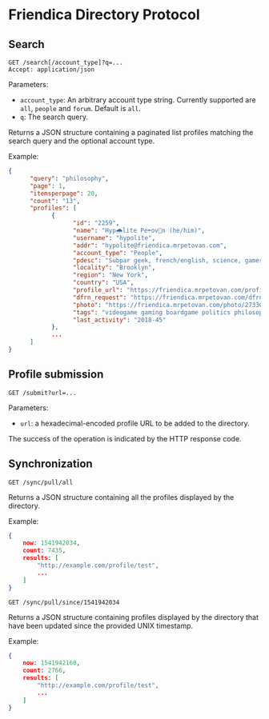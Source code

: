 # Friendica Directory Protocol

## Search

```
GET /search[/account_type]?q=...
Accept: application/json
```

Parameters:
- `account_type`: An arbitrary account type string. Currently supported are `all`, `people` and `forum`. Default is `all`.
- `q`: The search query.

Returns a JSON structure containing a paginated list profiles matching the search query and the optional account type.

Example:

```json
{
      "query": "philosophy",
      "page": 1,
      "itemsperpage": 20,
      "count": "13",
      "profiles": [
            {
                  "id": "2259",
                  "name": "Hyp🌧lite Pe☂ov🍃n (he/him)",
                  "username": "hypolite",
                  "addr": "hypolite@friendica.mrpetovan.com",
                  "account_type": "People",
                  "pdesc": "Subpar geek, french/english, science, games, feminism, jokes and anything in between. Avatar by @DearMsDear@mastodon.art",
                  "locality": "Brooklyn",
                  "region": "New York",
                  "country": "USA",
                  "profile_url": "https://friendica.mrpetovan.com/profile/hypolite",
                  "dfrn_request": "https://friendica.mrpetovan.com/dfrn_request/hypolite",
                  "photo": "https://friendica.mrpetovan.com/photo/27330388315ae4ed2b03e3c116980490-4.jpg?ts=1541567135",
                  "tags": "videogame gaming boardgame politics philosophy development programming php",
                  "last_activity": "2018-45"
            },
            ...
      ]
}    
```


## Profile submission

`GET /submit?url=...`

Parameters:
- `url`: a hexadecimal-encoded profile URL to be added to the directory.

The success of the operation is indicated by the HTTP response code.

## Synchronization

`GET /sync/pull/all`

Returns a JSON structure containing all the profiles displayed by the directory.

Example:
```json
{
    now: 1541942034,
    count: 7435,
    results: [
        "http://example.com/profile/test",
        ...
    ]
}
```

`GET /sync/pull/since/1541942034`

Returns a JSON structure containing profiles displayed by the directory that have been updated since the provided UNIX timestamp.

Example:
```json
{
    now: 1541942160,
    count: 2766,
    results: [
        "http://example.com/profile/test",
        ...
    ]
}
```